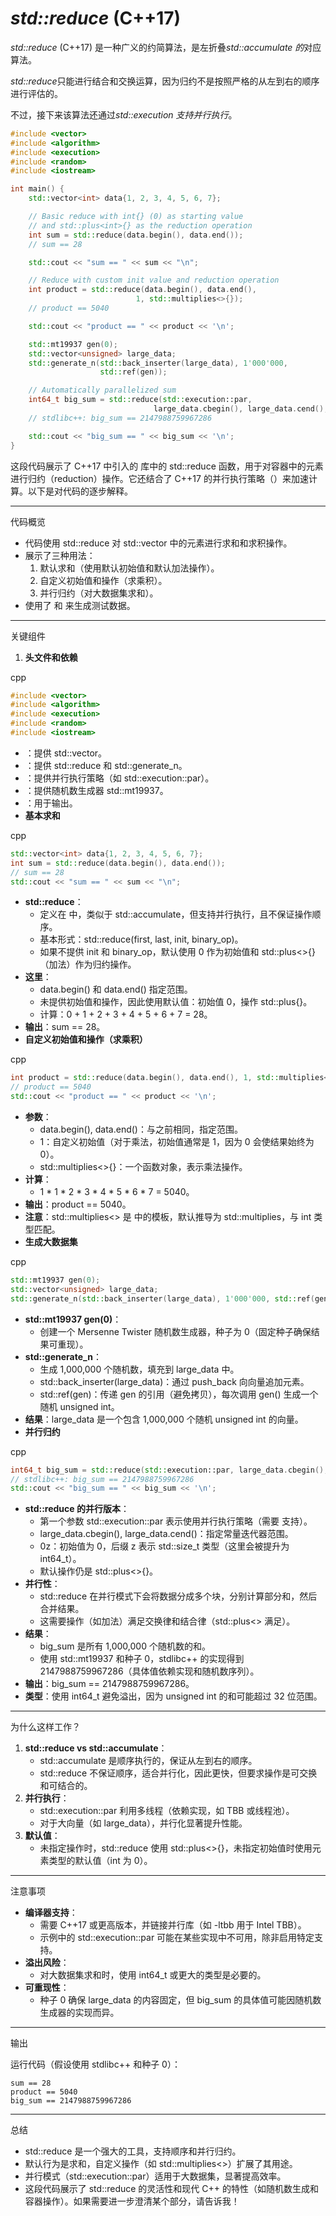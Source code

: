 # *std::reduce* (C++17)

*std::reduce* (C++17) 是一种广义的约简算法，是左折叠*std::accumulate 的*对应算法。

*std::reduce*只能进行结合和交换运算，因为归约不是按照严格的从左到右的顺序进行评估的。

不过，接下来该算法还通过*std::execution 支持并行执行*。

```c++
#include <vector>
#include <algorithm>
#include <execution>
#include <random>
#include <iostream>

int main() {
    std::vector<int> data{1, 2, 3, 4, 5, 6, 7};

    // Basic reduce with int{} (0) as starting value 
    // and std::plus<int>{} as the reduction operation
    int sum = std::reduce(data.begin(), data.end());
    // sum == 28

    std::cout << "sum == " << sum << "\n";

    // Reduce with custom init value and reduction operation
    int product = std::reduce(data.begin(), data.end(),
                            1, std::multiplies<>{});
    // product == 5040

    std::cout << "product == " << product << '\n';

    std::mt19937 gen(0);
    std::vector<unsigned> large_data;
    std::generate_n(std::back_inserter(large_data), 1'000'000,
                    std::ref(gen));

    // Automatically parallelized sum
    int64_t big_sum = std::reduce(std::execution::par,
                                large_data.cbegin(), large_data.cend(), 0z);
    // stdlibc++: big_sum == 2147988759967286

    std::cout << "big_sum == " << big_sum << '\n';
}
```



这段代码展示了 C++17 中引入的 <algorithm> 库中的 std::reduce 函数，用于对容器中的元素进行归约（reduction）操作。它还结合了 C++17 的并行执行策略（<execution>）来加速计算。以下是对代码的逐步解释。

------

代码概览

- 代码使用 std::reduce 对 std::vector 中的元素进行求和和求积操作。
- 展示了三种用法：
  1. 默认求和（使用默认初始值和默认加法操作）。
  2. 自定义初始值和操作（求乘积）。
  3. 并行归约（对大数据集求和）。
- 使用了 <random> 和 <vector> 来生成测试数据。

------

关键组件

1. **头文件和依赖**

cpp

```cpp
#include <vector>
#include <algorithm>
#include <execution>
#include <random>
#include <iostream>
```

- <vector>：提供 std::vector。
- <algorithm>：提供 std::reduce 和 std::generate_n。
- <execution>：提供并行执行策略（如 std::execution::par）。
- <random>：提供随机数生成器 std::mt19937。
- <iostream>：用于输出。
- **基本求和**

cpp

```cpp
std::vector<int> data{1, 2, 3, 4, 5, 6, 7};
int sum = std::reduce(data.begin(), data.end());
// sum == 28
std::cout << "sum == " << sum << "\n";
```

- **std::reduce**：
  - 定义在 <algorithm> 中，类似于 std::accumulate，但支持并行执行，且不保证操作顺序。
  - 基本形式：std::reduce(first, last, init, binary_op)。
  - 如果不提供 init 和 binary_op，默认使用 0 作为初始值和 std::plus<>{}（加法）作为归约操作。
- **这里**：
  - data.begin() 和 data.end() 指定范围。
  - 未提供初始值和操作，因此使用默认值：初始值 0，操作 std::plus<int>{}。
  - 计算：0 + 1 + 2 + 3 + 4 + 5 + 6 + 7 = 28。
- **输出**：sum == 28。
- **自定义初始值和操作（求乘积）**

cpp

```cpp
int product = std::reduce(data.begin(), data.end(), 1, std::multiplies<>{});
// product == 5040
std::cout << "product == " << product << '\n';
```

- **参数**：
  - data.begin(), data.end()：与之前相同，指定范围。
  - 1：自定义初始值（对于乘法，初始值通常是 1，因为 0 会使结果始终为 0）。
  - std::multiplies<>{}：一个函数对象，表示乘法操作。
- **计算**：
  - 1 * 1 * 2 * 3 * 4 * 5 * 6 * 7 = 5040。
- **输出**：product == 5040。
- **注意**：std::multiplies<> 是 <functional> 中的模板，默认推导为 std::multiplies<int>，与 int 类型匹配。
- **生成大数据集**

cpp

```cpp
std::mt19937 gen(0);
std::vector<unsigned> large_data;
std::generate_n(std::back_inserter(large_data), 1'000'000, std::ref(gen));
```

- **std::mt19937 gen(0)**：
  - 创建一个 Mersenne Twister 随机数生成器，种子为 0（固定种子确保结果可重现）。
- **std::generate_n**：
  - 生成 1,000,000 个随机数，填充到 large_data 中。
  - std::back_inserter(large_data)：通过 push_back 向向量追加元素。
  - std::ref(gen)：传递 gen 的引用（避免拷贝），每次调用 gen() 生成一个随机 unsigned int。
- **结果**：large_data 是一个包含 1,000,000 个随机 unsigned int 的向量。
- **并行归约**

cpp

```cpp
int64_t big_sum = std::reduce(std::execution::par, large_data.cbegin(), large_data.cend(), 0z);
// stdlibc++: big_sum == 2147988759967286
std::cout << "big_sum == " << big_sum << '\n';
```

- **std::reduce 的并行版本**：
  - 第一个参数 std::execution::par 表示使用并行执行策略（需要 <execution> 支持）。
  - large_data.cbegin(), large_data.cend()：指定常量迭代器范围。
  - 0z：初始值为 0，后缀 z 表示 std::size_t 类型（这里会被提升为 int64_t）。
  - 默认操作仍是 std::plus<>{}。
- **并行性**：
  - std::reduce 在并行模式下会将数据分成多个块，分别计算部分和，然后合并结果。
  - 这需要操作（如加法）满足交换律和结合律（std::plus<> 满足）。
- **结果**：
  - big_sum 是所有 1,000,000 个随机数的和。
  - 使用 std::mt19937 和种子 0，stdlibc++ 的实现得到 2147988759967286（具体值依赖实现和随机数序列）。
- **输出**：big_sum == 2147988759967286。
- **类型**：使用 int64_t 避免溢出，因为 unsigned int 的和可能超过 32 位范围。

------

为什么这样工作？

1. **std::reduce vs std::accumulate**：
   - std::accumulate 是顺序执行的，保证从左到右的顺序。
   - std::reduce 不保证顺序，适合并行化，因此更快，但要求操作是可交换和可结合的。
2. **并行执行**：
   - std::execution::par 利用多线程（依赖实现，如 TBB 或线程池）。
   - 对于大向量（如 large_data），并行化显著提升性能。
3. **默认值**：
   - 未指定操作时，std::reduce 使用 std::plus<>{}，未指定初始值时使用元素类型的默认值（int 为 0）。

------

注意事项

- **编译器支持**：
  - 需要 C++17 或更高版本，并链接并行库（如 -ltbb 用于 Intel TBB）。
  - 示例中的 std::execution::par 可能在某些实现中不可用，除非启用特定支持。
- **溢出风险**：
  - 对大数据集求和时，使用 int64_t 或更大的类型是必要的。
- **可重现性**：
  - 种子 0 确保 large_data 的内容固定，但 big_sum 的具体值可能因随机数生成器的实现而异。

------

输出

运行代码（假设使用 stdlibc++ 和种子 0）：

```text
sum == 28
product == 5040
big_sum == 2147988759967286
```

------

总结

- std::reduce 是一个强大的工具，支持顺序和并行归约。
- 默认行为是求和，自定义操作（如 std::multiplies<>）扩展了其用途。
- 并行模式（std::execution::par）适用于大数据集，显著提高效率。
- 这段代码展示了 std::reduce 的灵活性和现代 C++ 的特性（如随机数生成和容器操作）。如果需要进一步澄清某个部分，请告诉我！